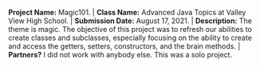 **Project Name:** Magic101. | **Class Name:** Advanced Java Topics at Valley View High School. | **Submission Date:** August 17, 2021. | **Description:** The theme is magic. The objective of this project was to refresh our abilities to create classes and subclasses, especially focusing on the ability to create and access the getters, setters, constructors, and the brain methods. | **Partners?** I did not work with anybody else. This was a solo project.
